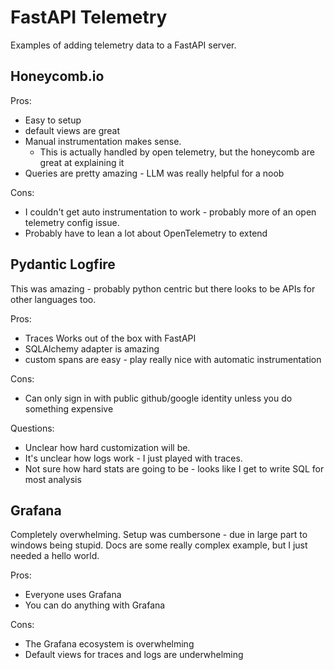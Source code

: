 # FastAPI Telemetry

Examples of adding telemetry data to a FastAPI server.

## Honeycomb.io

Pros:
- Easy to setup
- default views are great
- Manual instrumentation makes sense.
  - This is actually handled by open telemetry, but the honeycomb are great at explaining it
- Queries are pretty amazing - LLM was really helpful for a noob 

Cons:
- I couldn't get auto instrumentation to work - probably more of an open telemetry config issue.
- Probably have to lean a lot about OpenTelemetry to extend

## Pydantic Logfire

This was amazing - probably python centric but there looks to be APIs for other languages too.

Pros:
- Traces Works out of the box with FastAPI
- SQLAlchemy adapter is amazing
- custom spans are easy - play really nice with automatic instrumentation

Cons:
- Can only sign in with public github/google identity unless you do something expensive

Questions:
- Unclear how hard customization will be.
- It's unclear how logs work - I just played with traces.
- Not sure how hard stats are going to be - looks like I get to write SQL for most analysis

## Grafana

Completely overwhelming. Setup was cumbersone - due in large part to windows being stupid. Docs are 
some really complex example, but I just needed a hello world.

Pros:
- Everyone uses Grafana
- You can do anything with Grafana

Cons:
- The Grafana ecosystem is overwhelming
- Default views for traces and logs are underwhelming